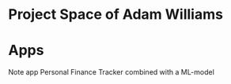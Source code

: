 # Project Space of Adam Williams

# Apps
Note app
Personal Finance Tracker combined with a ML-model

